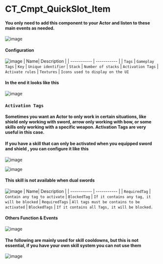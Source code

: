 
# CT_Cmpt_QuickSlot_Item
#### You only need to add this component to your Actor and listen to these main events as needed.
![image](https://github.com/user-attachments/assets/cbcb9060-3352-4677-9257-7435a9b5e83b)
#### Configuration
![image](https://github.com/user-attachments/assets/cb357a62-a00a-4903-b0dc-338160847b89)
| Name| Description |
| ----------- | ----------- |
| `Tags` |  `Gameplay Tags` 
| `Key` |  `Unique identifier` 
| `Stack` |  `Number of stacks` 
| `Activation Tags` | `Activate rules` 
| `Textures` | `Icons used to display on the UI`  
#### In the end it looks like this
![image](https://github.com/user-attachments/assets/162f0c3a-6556-4666-a289-7c6b2c67b01f)

### `Activation Tags`
#### Sometimes you want an Actor to only work in certain situations, like shield only working with sword, arrow only working with bow, or some skills only working with a specific weapon. Activation Tags are very useful in this case.
#### If you have a skill that can only be activated when you equipped sword and shield , you can configure it like this
![image](https://github.com/user-attachments/assets/c57dfe06-c9b0-494c-b1c3-a7ef7ae31c7e)

![image](https://github.com/user-attachments/assets/1e1f4313-e450-4d33-b7b6-724a14e95863)
#### This skill is not available when dual swords
![image](https://github.com/user-attachments/assets/306f98e7-2a83-4be3-9db8-cf3ebb8b23f7)
| Name| Description |
| ----------- | ----------- |
| `RequiredTag` |  `Contain any tag to activate` 
| `BlockedTag` |  `If it contains any tag, it will be blocked` 
| `RequiredTags` |  `All tags must be contains to be activated` 
| `BlockedTags` | `If it contains all Tags, it will be blocked.` 

#### Others Function & Events
![image](https://github.com/user-attachments/assets/85bc16b3-9501-4e67-80dd-e661bbebef7e)
#### The following are mainly used for skill cooldowns, but this is not essential, if you have your own skill system you can not use them
![image](https://github.com/user-attachments/assets/d30737b9-b040-4f99-bda5-c5689f982eec)

